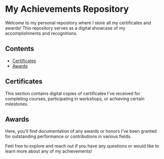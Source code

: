 # My Achievements Repository

Welcome to my personal repository where I store all my certificates and awards! This repository serves as a digital showcase of my accomplishments and recognitions.

## Contents

- [Certificates](#certificates)
- [Awards](#awards)

## Certificates

This section contains digital copies of certificates I've received for completing courses, participating in workshops, or achieving certain milestones.

## Awards

Here, you'll find documentation of any awards or honors I've been granted for outstanding performance or contributions in various fields.

Feel free to explore and reach out if you have any questions or would like to learn more about any of my achievements!
